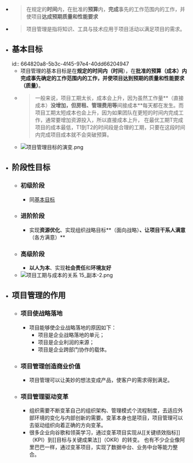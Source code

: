 - > 在规定的**时间**内，在批准的**预算**内，**完成**事先的工作范围内的工作，并使项目**达成预期质量和性能要求**
- > 项目管理是指将知识、工具与技术应用于项目活动以满足项目的需求。
- ## 基本目标
  id:: 664820a8-5b3c-4f45-97e4-40dd66204947
	- 项目管理的基本目标是在**规定的时间内（时间**），在**批准的预算（成本）**内完成事先确定的工作范围内的工作，并使项目达到**预期的质量和性能要求（质量）**。
	- > 一般来说，项目工期太长，成本会上升，因为虽然工作量**（直接成本）**没增加，但房租、管理费用等**间接成本**每天都在发生。而项目工期太短成本也会上升，因为如果团队在更短的时间内完成工作，通常要增加资源投入，所以直接成本上升，
	  在最优工期T完成项目的成本最低，T1到T2的时间段是合理的工期，只要在这段时间内完成项目成本就不会突破预算。
	- ![项目管理目标的演变.png](../assets/项目管理目标的演变_1716087094767_0.png)
- ## 阶段性目标
	- ### 初级阶段
		- 同[基本目标](logseq://graph/PMP?block-id=664820a8-5b3c-4f45-97e4-40dd66204947)
	- ### 进阶阶段
		- 实现**资源优化**、实现组织战略目标**（面向战略）**、让项目干系人满意**（各方满意）**
	- ### 高级阶段
		- **以人为本**、实现**社会责任**和**环境友好**
	- ![项目工期与成本的关系 15_副本-2.png](../assets/项目工期与成本的关系_15_副本-2_1716105901024_0.png)
- ## 项目管理的作用
	- ### 项目使战略落地
		- 项目能够使企业战略落地的原因如下：
			- 项目是企业战略落地的单元；
			- 项目是企业利润的来源；
			- 项目是企业跨部门协作的载体。
	- ### 项目管理创造商业价值
		- 项目管理可以让美妙的想法变成产品，使客户的需求得到满足。
	- ### 项目管理驱动变革
		- 组织需要不断变革自己的组织架构、管理模式个流程制度，去适应外部环境的变化与内部创新的需要。变革本身也是项目，项目管理可以去驱动组织向着正确的方向变革。
		- 很多企业向谷歌和领英学习，通过变革项目实现从[[关键绩效指标]]（KPI）到[[目标与关键成果法]]（OKR）的转变。
		  也有不少企业像阿里巴巴一样，通过变革项目，实现了数据中台、业务中台等能力整合。